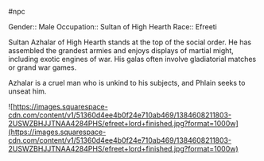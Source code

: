 #npc 

Gender:: Male
Occupation:: Sultan of High Hearth
Race:: Efreeti

Sultan Azhalar of High Hearth stands at the top of the social order. He has assembled the grandest armies and enjoys displays of martial might, including exotic engines of war. His galas often involve gladiatorial matches or grand war games.

Azhalar is a cruel man who is unkind to his subjects, and Phlain seeks to unseat him.

![https://images.squarespace-cdn.com/content/v1/51360d4ee4b0f24e710ab469/1384608211803-2USWZBHJJTNAA4284PHS/efreet+lord+finished.jpg?format=1000w](https://images.squarespace-cdn.com/content/v1/51360d4ee4b0f24e710ab469/1384608211803-2USWZBHJJTNAA4284PHS/efreet+lord+finished.jpg?format=1000w)